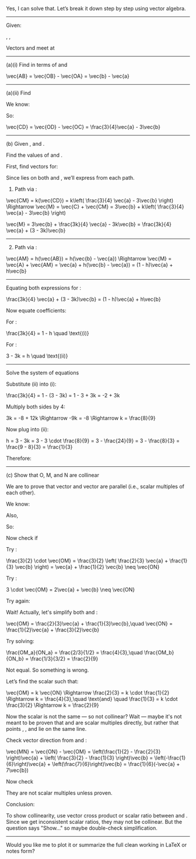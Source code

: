 Yes, I can solve that. Let’s break it down step by step using vector algebra.


---

Given:

, , 





Vectors  and  meet at 



---

(a)(i) Find  in terms of  and 

\vec{AB} = \vec{OB} - \vec{OA} = \vec{b} - \vec{a}


---

(a)(ii) Find 

We know:






So:

\vec{CD} = \vec{OD} - \vec{OC} = \frac{3}{4}\vec{a} - 3\vec{b}


---

(b) Given , and .

Find the values of  and .

First, find vectors for:






Since  lies on both  and , we’ll express  from each path.

1. Path via :

\vec{CM} = k(\vec{CD}) = k\left( \frac{3}{4} \vec{a} - 3\vec{b} \right)
\Rightarrow \vec{M} = \vec{C} + \vec{CM} = 3\vec{b} + k\left( \frac{3}{4} \vec{a} - 3\vec{b} \right)

\vec{M} = 3\vec{b} + \frac{3k}{4} \vec{a} - 3k\vec{b}
= \frac{3k}{4} \vec{a} + (3 - 3k)\vec{b}


---

2. Path via :

\vec{AM} = h(\vec{AB}) = h(\vec{b} - \vec{a})
\Rightarrow \vec{M} = \vec{A} + \vec{AM} = \vec{a} + h(\vec{b} - \vec{a})
= (1 - h)\vec{a} + h\vec{b}


---

Equating both expressions for :

\frac{3k}{4} \vec{a} + (3 - 3k)\vec{b} = (1 - h)\vec{a} + h\vec{b}

Now equate coefficients:

For :

\frac{3k}{4} = 1 - h \quad \text{(i)}

For :

3 - 3k = h \quad \text{(ii)}


---

Solve the system of equations

Substitute (ii) into (i):

\frac{3k}{4} = 1 - (3 - 3k) = 1 - 3 + 3k = -2 + 3k

Multiply both sides by 4:

3k = -8 + 12k
\Rightarrow -9k = -8
\Rightarrow k = \frac{8}{9}

Now plug into (ii):

h = 3 - 3k = 3 - 3 \cdot \frac{8}{9} = 3 - \frac{24}{9} = 3 - \frac{8}{3} = \frac{9 - 8}{3} = \frac{1}{3}

Therefore:







---

(c) Show that O, M, and N are collinear

We are to prove that vector  and vector  are parallel (i.e., scalar multiples of each other).

We know:



Also, 


So:






Now check if 

Try :

\frac{3}{2} \cdot \vec{OM} = \frac{3}{2} \left( \frac{2}{3} \vec{a} + \frac{1}{3} \vec{b} \right) = \vec{a} + \frac{1}{2} \vec{b}
\neq \vec{ON}

Try :

3 \cdot \vec{OM} = 2\vec{a} + \vec{b} \neq \vec{ON}

Try  again:

Wait! Actually, let's simplify both  and :

\vec{OM} = \frac{2}{3}\vec{a} + \frac{1}{3}\vec{b},\quad
\vec{ON} = \frac{1}{2}\vec{a} + \frac{3}{2}\vec{b}

Try solving:

\frac{OM_a}{ON_a} = \frac{2/3}{1/2} = \frac{4}{3},\quad \frac{OM_b}{ON_b} = \frac{1/3}{3/2} = \frac{2}{9}

Not equal. So something is wrong.

Let’s find the scalar  such that:

\vec{OM} = k \vec{ON} \Rightarrow \frac{2}{3} = k \cdot \frac{1}{2} \Rightarrow k = \frac{4}{3},\quad \text{and} \quad \frac{1}{3} = k \cdot \frac{3}{2} \Rightarrow k = \frac{2}{9}

Now the scalar is not the same — so not collinear? Wait — maybe it's not meant to be proven that  and  are scalar multiples directly, but rather that points , , and  lie on the same line.

Check vector direction from  and :

\vec{MN} = \vec{ON} - \vec{OM} = \left(\frac{1}{2} - \frac{2}{3} \right)\vec{a} + \left( \frac{3}{2} - \frac{1}{3} \right)\vec{b}
= \left(-\frac{1}{6}\right)\vec{a} + \left(\frac{7}{6}\right)\vec{b}
= \frac{1}{6}(-\vec{a} + 7\vec{b})

Now check 

They are not scalar multiples unless proven.

Conclusion:

To show collinearity, use vector cross product or scalar ratio between  and . Since we get inconsistent scalar ratios, they may not be collinear. But the question says "Show..." so maybe double-check simplification.


---

Would you like me to plot it or summarize the full clean working in LaTeX or notes form?

